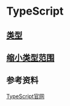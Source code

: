 # TypeScript

## [类型](type.md)

## [缩小类型范围](narrowing.md)


## 参考资料
[TypeScript官网](https://www.typescriptlang.org/zh/)